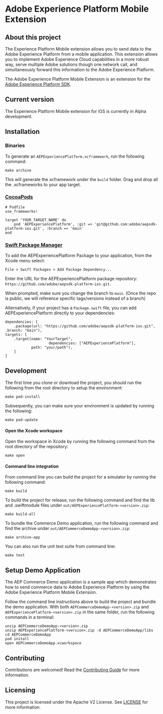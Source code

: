 # Adobe Experience Platform Mobile Extension


## About this project

The Experience Platform Mobile extension allows you to send data to the Adobe Experience Platform from a mobile application. This extension allows you to implement Adobe Experience Cloud capabilities in a more robust way, serve multiple Adobe solutions though one network call, and simultaneously forward this information to the Adobe Experience Platform.

The Adobe Experience Platform Mobile Extension is an extension for the [Adobe Experience Platform SDK](https://github.com/Adobe-Marketing-Cloud/acp-sdks).

## Current version
The Experience Platform Mobile extension for iOS is currently in Alpha development.

## Installation

### Binaries

To generate an `AEPExperiencePlatform.xcframework`, run the following command:

```
make archive
```

This will generate the xcframework under the `build` folder. Drag and drop all the .xcframeworks to your app target.

### [CocoaPods](https://guides.cocoapods.org/using/using-cocoapods.html)

```
# Podfile
use_frameworks!

target 'YOUR_TARGET_NAME' do
    pod 'AEPExperiencePlatform', :git => 'git@github.com:adobe/aepsdk-platform-ios.git', :branch => 'main'
end
```

### [Swift Package Manager](https://github.com/apple/swift-package-manager)

To add the AEPExperiencePlatform Package to your application, from the Xcode menu select:

`File > Swift Packages > Add Package Dependency...`

Enter the URL for the AEPExperiencePlatform package repository: `https://github.com/adobe/aepsdk-platform-ios.git`.

When prompted, make sure you change the branch to `main`. (Once the repo is public, we will reference specific tags/versions instead of a branch)

Alternatively, if your project has a `Package.swift` file, you can add AEPExperiencePlatform directly to your dependencies:

```
dependencies: [
    .package(url: "https://github.com/adobe/aepsdk-platform-ios.git", .branch: "main"),
targets: [
   	.target(name: "YourTarget",
    				dependencies: ["AEPExperiencePlatform"],
          	path: "your/path"),
    ]
]
```

## Development

The first time you clone or download the project, you should run the following from the root directory to setup the environment:

~~~
make pod-install
~~~

Subsequently, you can make sure your environment is updated by running the following:

~~~
make pod-update
~~~

#### Open the Xcode workspace
Open the workspace in Xcode by running the following command from the root directory of the repository:

~~~
make open
~~~

#### Command line integration
From command line you can build the project for a simulator by running the following command:

~~~
make build
~~~

To build the project for release, run the following command and find the lib and .swiftmodule files under `out/AEPExperiencePlatform-<version>.zip`:

~~~
make build-all
~~~

To bundle the Commerce Demo application, run the following command and find the archive under `out/AEPCommerceDemoApp-<version>.zip`:

~~~
make archive-app
~~~

You can also run the unit test suite from command line:

~~~
make test
~~~

## Setup Demo Application
The AEP Commerce Demo application is a sample app which demonstrates how to send commerce data to Adobe Experience Platform by using the Adobe Experience Platform Mobile Extension.

Follow the command line instructions above to build the project and bundle the demo application. With both `AEPCommerceDemoApp-<version>.zip` and `AEPExperiencePlatform-<version>.zip` in the same folder, run the following commands in a terminal:

~~~
unzip AEPCommerceDemoApp-<version>.zip
unzip AEPExperiencePlatform-<version>.zip -d AEPCommerceDemoApp/libs
cd AEPCommerceDemoApp
pod install
open AEPCommerceDemoApp.xcworkspace
~~~

## Contributing

Contributions are welcomed! Read the [Contributing Guide](./.github/CONTRIBUTING.md) for more information.

## Licensing

This project is licensed under the Apache V2 License. See [LICENSE](LICENSE) for more information.
